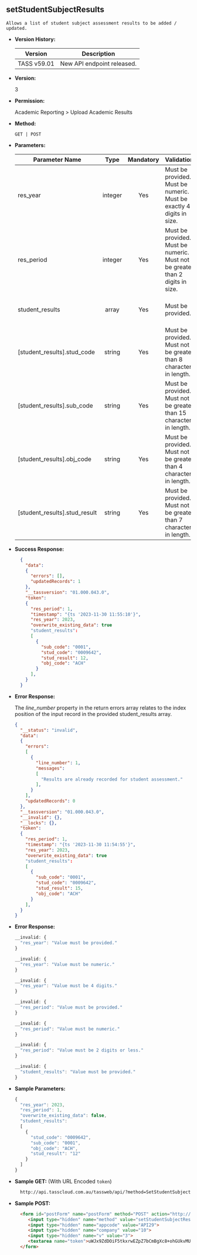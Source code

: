 **setStudentSubjectResults**
----
    Allows a list of student subject assessment results to be added / updated.

* **Version History:**

    Version | Description
    --- | --- |
    TASS v59.01 | New API endpoint released.

* **Version:**

    3

* **Permission:**

    Academic Reporting > Upload Academic Results

* **Method:**

    `GET | POST`

*  **Parameters:**

    Parameter Name | Type | Mandatory | Validations | Notes
    --- | :---: | :---: | --- | --- |
    res_year | integer | Yes | Must be provided.<br>Must be numeric.<br>Must be exactly 4 digits in size. | Year to apply subject assessment results for.
    res_period | integer | Yes | Must be provided.<br>Must be numeric.<br>Must not be greater than 2 digits in size. | Period to apply subject assessment results for.
    student_results | array | Yes | Must be provided. | List of student results to update.
    [student_results].stud_code | string | Yes | Must be provided.<br>Must not be greater than 8 characters in length. | Student code.
    [student_results].sub_code | string | Yes | Must be provided.<br>Must not be greater than 15 characters in length. | Subject code.
    [student_results].obj_code | string | Yes | Must be provided.<br>Must not be greater than 4 characters in length. | Objective code.
    [student_results].stud_result | string | Yes | Must be provided.<br>Must not be greater than 7 characters in length. | Assessment result.

* **Success Response:**

    ```json
      {
        "data":
        {
          "errors": [],
          "updatedRecords": 1
        },
        "__tassversion": "01.000.043.0",
        "token":
        {
          "res_period": 1,
          "timestamp": "{ts '2023-11-30 11:55:10'}",
          "res_year": 2023,
          "overwrite_existing_data": true
          "student_results":
          [
            {
              "sub_code": "0001",
              "stud_code": "0009642",
              "stud_result": 12,
              "obj_code": "ACH"
            }
          ],
        }
      }
    ```

* **Error Response:**

    The <i>line_number</i> property in the return errors array relates to the index position of the input record in the provided student_results array.

    ```json
    {
      "__status": "invalid",
      "data":
      {
        "errors":
        [
          {
            "line_number": 1,
            "messages":
            [
              "Results are already recorded for student assessment."
            ],
          }
        ],
        "updatedRecords": 0
      },
      "__tassversion": "01.000.043.0",
      "__invalid": {},
      "__locks": {},
      "token":
      {
        "res_period": 1,
        "timestamp": "{ts '2023-11-30 11:54:55'}",
        "res_year": 2023,
        "overwrite_existing_data": true
        "student_results":
        [
          {
            "sub_code": "0001",
            "stud_code": "0009642",
            "stud_result": 15,
            "obj_code": "ACH"
          }
        ],
      }
    }
    ```
 
* **Error Response:**

    ```javascript
    __invalid: {
      "res_year": "Value must be provided."
    }
    ```

    ```javascript
    __invalid: {
      "res_year": "Value must be numeric."
    }
    ```

    ```javascript
    __invalid: {
      "res_year": "Value must be 4 digits."
    }
    ```

    ```javascript
    __invalid: {
      "res_period": "Value must be provided."
    }
    ```

    ```javascript
    __invalid: {
      "res_period": "Value must be numeric."
    }
    ```

    ```javascript
    __invalid: {
      "res_period": "Value must be 2 digits or less."
    }
    ```
	
    ```javascript
    __invalid: {
      "student_results": "Value must be provided."
    }
    ```
    
* **Sample Parameters:**

  ```javascript
  {
    "res_year": 2023,
    "res_period": 1,
    "overwrite_existing_data": false,
    "student_results":
    [
      {
        "stud_code": "0009642",
        "sub_code": "0001",
        "obj_code": "ACH",
        "stud_result": "12"
      }
    ]
  }
  ```

* **Sample GET:** (With URL Encoded `token`)

  ```HTML
    http://api.tasscloud.com.au/tassweb/api/?method=SetStudentSubjectResults&appcode=API29&company=10&v=3&token=uWJx9ZdDOiF5tkxrwEZpZ7bCmBgXc8+ohGUkvMU9tTfLvbP8V750wG9Ud5mCq/ffCOIpJ5RIoacjluX5Qgde4AYiOqTXZzL0LoHR2mUuN70NNR1wYxQQeYDyPeqirusSfyAsR534FuPBfWUZEDmQYSxFDg2lDKyeFWnJTymmZdZ2nEAP/LSGP4e7VwG8HayNIt92J6uH/LxTUC2yq8Z4tD0ow3oFXfd0uFGPjxnJiWcdZNpehYQezstq1ioudRoVKUJkZ1xTCHHHq1eTxtgkmw==
  ```
  
* **Sample POST:**

  ```HTML
    <form id="postForm" name="postForm" method="POST" action="http://api.tasscloud.com.au/tassweb/api/">
       <input type="hidden" name="method" value="setStudentSubjectResults**">
       <input type="hidden" name="appcode" value="API29">
       <input type="hidden" name="company" value="10">
       <input type="hidden" name="v" value="3">
       <textarea name="token">uWJx9ZdDOiF5tkxrwEZpZ7bCmBgXc8+ohGUkvMU9tTfLvbP8V750wG9Ud5mCq/ffCOIpJ5RIoacjluX5Qgde4AYiOqTXZzL0LoHR2mUuN70NNR1wYxQQeYDyPeqirusSfyAsR534FuPBfWUZEDmQYSxFDg2lDKyeFWnJTymmZdZ2nEAP/LSGP4e7VwG8HayNIt92J6uH/LxTUC2yq8Z4tD0ow3oFXfd0uFGPjxnJiWcdZNpehYQezstq1ioudRoVKUJkZ1xTCHHHq1eTxtgkmw==</textarea>
    </form>
  ```
